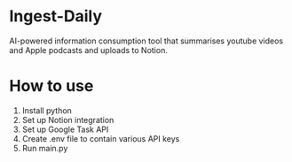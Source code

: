 # Ingest-Daily
AI-powered information consumption tool that summarises youtube videos and Apple podcasts and uploads to Notion.

# How to use

1. Install python
2. Set up Notion integration
3. Set up Google Task API
4. Create .env file to contain various API keys
5. Run main.py 
